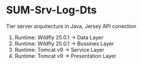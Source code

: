 # SUM-Srv-Log-Dts

Tier server arquitecture in Java, Jersey API conection
  1. Runtime: Wildfly 25.0.1 -> Data Layer
  2. Runtime: Wildfly 25.0.1 -> Bussines Layer
  3. Runtime: Tomcat v9 -> Service Layer
  4. Runtime: Tomcat v9 -> Presentation Layer
